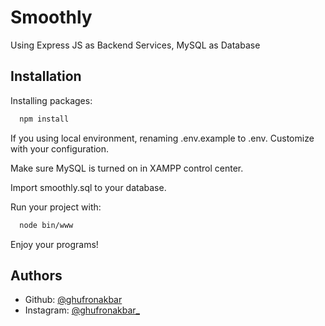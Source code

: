 
# Smoothly

Using Express JS as Backend Services, MySQL as Database




## Installation

Installing packages:

```bash
  npm install
```

   If you using local environment, renaming .env.example to .env. Customize with your configuration. 

   Make sure MySQL is turned on in XAMPP control center.

   Import smoothly.sql to your database.

   Run your project with:

   
```bash
  node bin/www
```
Enjoy your programs!


## Authors

- Github: [@ghufronakbar](https://www.github.com/ghufronakbar)
- Instagram: [@ghufronakbar_](https://www.instagram.com/ghufronakbar_)

